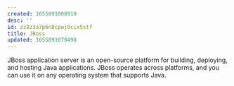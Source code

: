 ```yaml
---
created: 1655891008919
desc: ''
id: zz8z3a7p6n8cpwj0cix5stf
title: JBoss
updated: 1655891070498
---
```

   
JBoss application server is an open-source platform for building, deploying, and hosting Java applications. JBoss operates across platforms, and you can use it on any operating system that supports Java.